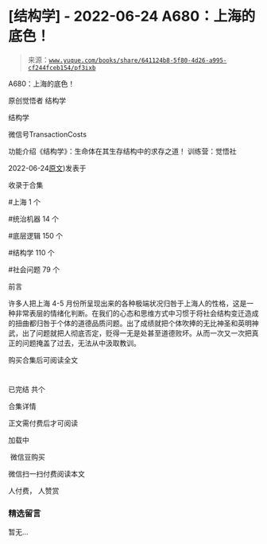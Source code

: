 # [结构学] - 2022-06-24 A680：上海的底色！

> 来源：[`www.yuque.com/books/share/641124b8-5f80-4d26-a995-cf244fceb154/pf3ixb`](https://www.yuque.com/books/share/641124b8-5f80-4d26-a995-cf244fceb154/pf3ixb)



A680：上海的底色！ 

原创觉悟者 结构学 

结构学 

微信号TransactionCosts 

功能介绍《结构学》：生命体在其生存结构中的求存之道！ 训练营：觉悟社 

2022-06-24[原文](https://mp.weixin.qq.com/s?__biz=MzIzMDYwOTM0Mg==&mid=2247487369&idx=1&sn=a18e0d719fb0549237274a07964dadbf&chksm=e8b19758dfc61e4ec0cf4343ed7bd19f207616e41dcfd37f655056fc0dcbcacb8cd20da56a5e#rd))发表于 

收录于合集 

#上海 1 个 

#统治机器 14 个 

#底层逻辑 150 个 

#结构学 110 个 

#社会问题 79 个 

前言 

许多人把上海 4-5 月份所呈现出来的各种极端状况归咎于上海人的性格，这是一种非常表层的情绪化判断。在我们的心态和思维方式中习惯于将社会结构变迁造成的扭曲都归咎于个体的道德品质问题。出了成绩就把个体吹捧的无比神圣和英明神武，出了问题就把人彻底否定，贬得一无是处甚至道德败坏。从而一次又一次把真正的问题掩盖了过去，无法从中汲取教训。 

购买合集后可阅读全文 

# 

已完结 共个 

合集详情 

正文需付费后才可阅读 

加载中 

 微信豆购买 

微信扫一扫付费阅读本文 

人付费， 人赞赏 

### 精选留言 

暂无...